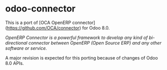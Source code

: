 odoo-connector
==============

This is a port of [OCA OpenERP connector] (https://github.com/OCA/connector) for Odoo 8.0. 

*OpenERP Connector is a powerful framework to develop any kind of bi-directional connector between OpenERP (Open Source ERP) and any other software or service.*


A major revision is expected for this porting because of changes of Odoo 8.0 APIs. 


